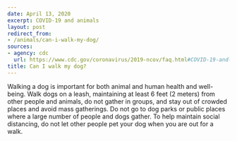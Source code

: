 ```yaml
---
date: April 13, 2020
excerpt: COVID-19 and animals
layout: post
redirect_from:
- /animals/can-i-walk-my-dog/
sources:
- agency: cdc
  url: https://www.cdc.gov/coronavirus/2019-ncov/faq.html#COVID-19-and-Animals
title: Can I walk my dog?
---
```


Walking a dog is important for both animal and human health and well-being. Walk dogs on a leash, maintaining at least 6 feet (2 meters) from other people and animals, do not gather in groups, and stay out of crowded places and avoid mass gatherings. Do not go to dog parks or public places where a large number of people and dogs gather. To help maintain social distancing, do not let other people pet your dog when you are out for a walk.